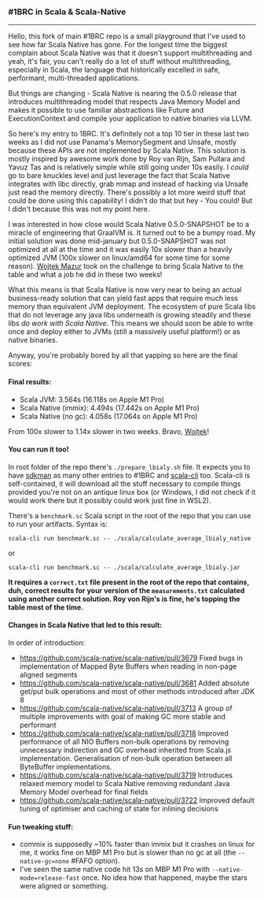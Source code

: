 ### #1BRC in Scala & Scala-Native
---

Hello, this fork of main #1BRC repo is a small playground that I've used to see how far Scala Native has gone. For the longest time the biggest complain about Scala Native was that it doesn't support multithreading and yeah, it's fair, you can't really do a lot of stuff without multithreading, especially in Scala, the language that historically excelled in safe, performant, multi-threaded applications.

But things are changing - Scala Native is nearing the 0.5.0 release that introduces multithreading model that respects Java Memory Model and makes it possible to use familiar abstractions like Future and ExecutionContext and compile your application to native binaries via LLVM.

So here's my entry to 1BRC. It's definitely not a top 10 tier in these last two weeks as I did not use Panama's MemorySegment and Unsafe, mostly because these APIs are not implemented by Scala Native. This solution is mostly inspired by awesome work done by Roy van Rijn, Sam Pullara and Yavuz Tas and is relatively simple while still going under 10s easily. I *could* go to bare knuckles level and just leverage the fact that Scala Native integrates with libc directly, grab mmap and instead of hacking via Unsafe just read the memory directly. There's possibly a lot more weird stuff that could be done using this capability! I didn't do that but hey - You could! But I didn't because this was not my point here. 

I was interested in how close would Scala Native 0.5.0-SNAPSHOT be to a miracle of engineering that GraalVM is. It turned out to be a bumpy road. My initial solution was done mid-january but 0.5.0-SNAPSHOT was not optimized at all at the time and it was easily 10x slower than a heavily optimized JVM (100x slower on linux/amd64 for some time for some reason). [Wojtek Mazur](https://twitter.com/WojciechM_dev) took on the challenge to bring Scala Native to the table and what a job he did in these two weeks! 

What this means is that Scala Native is now very near to being an actual business-ready solution that can yield fast apps that require much less memory than equivalent JVM deployment. The ecosystem of pure Scala libs that do not leverage any java libs underneath is growing steadily and these libs *do work with Scala Native*. This means we should soon be able to write once and deploy either to JVMs (still a massively useful platform!) or as native binaries.

Anyway, you're probably bored by all that yapping so here are the final scores:

#### Final results:
  - Scala JVM: 3.564s (16.118s on Apple M1 Pro)
  - Scala Native (immix): 4.494s (17.442s on Apple M1 Pro)
  - Scala Native (no gc): 4.058s (17.064s on Apple M1 Pro)

From 100x slower to 1.14x slower in two weeks. Bravo, [Wojtek](https://twitter.com/WojciechM_dev)!

#### You can run it too! 

In root folder of the repo there's `./prepare_lbialy.sh` file. It expects you to have [sdkman](https://sdkman.io/) as many other entries to #1BRC and [scala-cli](https://scala-cli.virtuslab.org/) too. Scala-cli is self-contained, it will download all the stuff necessary to compile things provided you're not on an antique linux box (or Windows, I did not check if it would work there but it possibly could work just fine in WSL2). 

There's a `benchmark.sc` Scala script in the root of the repo that you can use to run your artifacts. Syntax is:

`scala-cli run benchmark.sc -- ./scala/calculate_average_lbialy_native`

or

`scala-cli run benchmark.sc -- ./scala/calculate_average_lbialy.jar`

**It requires a `correct.txt` file present in the root of the repo that contains, duh, correct results for your version of the `measurements.txt` calculated using another correct solution. Roy von Rijn's is fine, he's topping the table most of the time.**

#### Changes in Scala Native that led to this result:

In order of introduction:
* https://github.com/scala-native/scala-native/pull/3679 Fixed bugs in implementation of Mapped Byte Buffers when reading in non-page aligned segments
* https://github.com/scala-native/scala-native/pull/3681 Added absolute get/put bulk operations and most of other methods introduced after JDK 8
* https://github.com/scala-native/scala-native/pull/3713 A group of multiple improvements with goal of making GC more stable and performant
* https://github.com/scala-native/scala-native/pull/3718 Improved performance of all NIO Buffers non-bulk operations by removing unnecessary indirection and GC overhead inherited from Scala.js implementation. Generalisation of non-bulk operation between all ByteBuffer implementations.
* https://github.com/scala-native/scala-native/pull/3719 Introduces relaxed memory model to Scala Native removing redundant Java Memory Model overhead for final fields
* https://github.com/scala-native/scala-native/pull/3722 Improved default tuning of optimiser and caching of state for inlining decisions

#### Fun tweaking stuff: 
  * commix is supposedly ~10% faster than immix but it crashes on linux for me, it works fine on MBP M1 Pro but is slower than no gc at all (the `--native-gc=none` #FAFO option).
  * I've seen the same native code hit 13s on MBP M1 Pro with `--native-mode=release-fast` once. No idea how that happened, maybe the stars were aligned or something.

